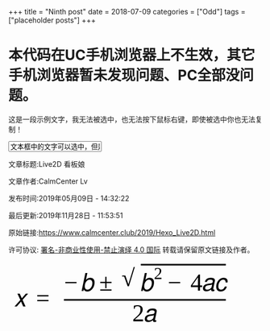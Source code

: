 +++
title = "Ninth post"
date = 2018-07-09
categories = ["Odd"]
tags = ["placeholder posts"]
+++


<h1>本代码在UC手机浏览器上不生效，其它手机浏览器暂未发现问题、PC全部没问题。</h1>
<p>这是一段示例文字，我无法被选中，也无法按下鼠标右键，即使被选中你也无法复制！</p>
<input type="text" value="文本框中的文字可以选中，但是无法复制粘贴"/>

<div>
<div class="my_post_copyright">
<script src="//cdn.bootcss.com/clipboard.js/1.5.10/clipboard.min.js"></script>

<!-- JS库 sweetalert 可修改路径 -->
<script type="text/javascript" src="https://code.jquery.com/jquery-3.2.1.min.js"></script>
<script src="https://cdn.bootcss.com/sweetalert/2.1.2/sweetalert.min.js"></script>
<link rel="stylesheet" type="text/css" href="https://cdn.bootcss.com/sweetalert/1.1.2/sweetalert.min.css">

<p><span>文章标题:</span>Live2D 看板娘</p>
<p><span>文章作者:</span>CalmCenter Lv</p>
<p><span>发布时间:</span>2019年05月09日 - 14:32:22</p>
<p><span>最后更新:</span>2019年11月28日 - 11:53:51</p>
<p><span>原始链接:</span><a href="/2019/Hexo_Live2D.html" title="Live2D 看板娘">https://www.calmcenter.club/2019/Hexo_Live2D.html</a>
<span class="copy-path" title="点击复制文章链接"><i class="fa fa-clipboard" data-clipboard-text="https://www.calmcenter.club/2019/Hexo_Live2D.html" aria-label="复制成功！"></i></span>
</p>
<p><span>许可协议:</span><i class="fa fa-creative-commons"></i> <a rel="license" href="https://creativecommons.org/licenses/by-nc-nd/4.0/" target="_blank" title="Attribution-NonCommercial-NoDerivatives 4.0 International (CC BY-NC-ND 4.0)">署名-非商业性使用-禁止演绎 4.0 国际</a> 转载请保留原文链接及作者。</p>
</div>
<script>
var clipboard = new Clipboard('.fa-clipboard');
clipboard.on('success', $(function(){
$(".fa-clipboard").click(function(){
swal({
title: "",
text: '复制成功',
html: false,
timer: 500,
showConfirmButton: false
});
});
}));
</script>


</div>



<svg xmlns="http://www.w3.org/2000/svg" width="448.35131249999995" height="124.87912500000002" viewBox="0 0 9340 2601" id="view-svg" style="zoom: 1;">
    <defs>
    <style type="text/css">@font-face{font-family:rex;src:url('rex-xits.otf');}</style>
    </defs>
    <g font-family="rex" font-size="1000">
<text transform="translate(250, 1849)">𝑥</text>
<text transform="translate(1142, 1849)">=</text>
<text transform="translate(2295, 1209)">−</text>
<text transform="translate(3015, 1209)">𝑏</text>
<text transform="translate(3755, 1209)">±</text>
<text transform="translate(4679, 1022)">√</text>
<rect x="5473" y="100" width="3517" height="68" fill="#000"></rect>
<text transform="translate(5473, 1209)">𝑏</text>
<text transform="translate(6016, 734) scale(0.70)">2</text>
<text transform="translate(6584, 1209)">−</text>
<text transform="translate(7526, 1209)">4</text>
<text transform="translate(8021, 1209)">𝑎</text>
<text transform="translate(8576, 1209)">𝑐</text>
<rect x="2295" y="1557" width="6694" height="68" fill="#000"></rect>
<text transform="translate(5118, 2489)">2</text>
<text transform="translate(5613, 2489)">𝑎</text>
</g>
</svg>

